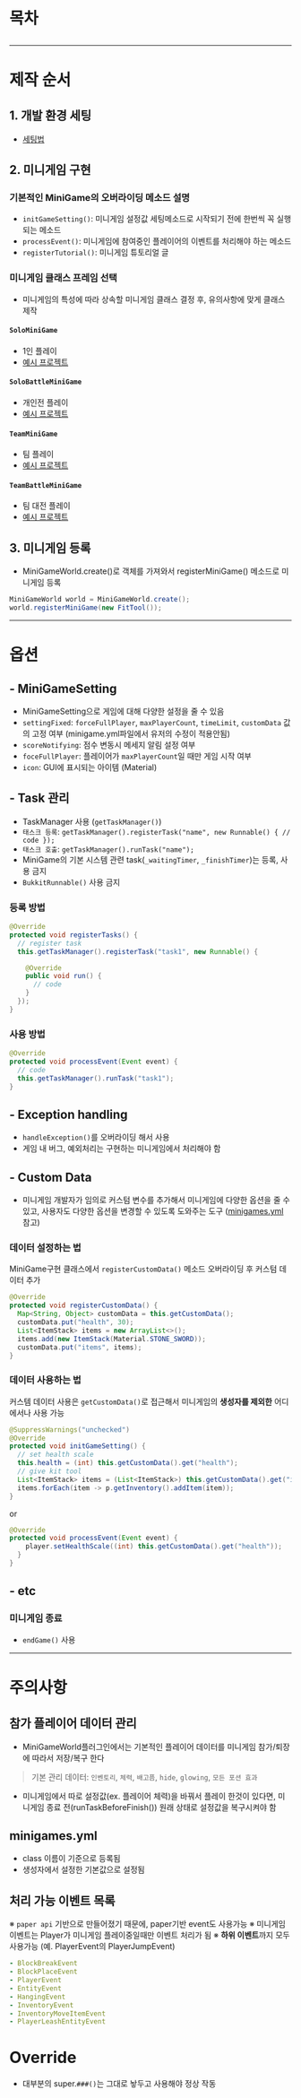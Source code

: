 # 목차
## []()

---

# 제작 순서
## 1. 개발 환경 세팅
- [세팅법](https://github.com/worldbiomusic/MiniGameWorld/blob/main/resources/userWiki/makingMiniGameWiki.md#%ED%99%98%EA%B2%BD-%EC%84%B8%ED%8C%85-%EB%B0%A9%EB%B2%95)



## 2. 미니게임 구현
### 기본적인 MiniGame의 오버라이딩 메소드 설명
- `initGameSetting()`: 미니게임 설정값 세팅메소드로 시작되기 전에 한번씩 꼭 실행되는 메소드
- `processEvent()`: 미니게임에 참여중인 플레이어의 이벤트를 처리해야 하는 메소드
- `registerTutorial()`: 미니게임 튜토리얼 글

### 미니게임 클래스 프레임 선택
- 미니게임의 특성에 따라 상속할 미니게임 클래스 결정 후, 유의사항에 맞게 클래스 제작 
#### `SoloMiniGame`
- 1인 플레이
- [예시 프로젝트]()


#### `SoloBattleMiniGame`
- 개인전 플레이
- [예시 프로젝트]()


#### `TeamMiniGame`
- 팀 플레이
- [예시 프로젝트]()


#### `TeamBattleMiniGame`
- 팀 대전 플레이
- [예시 프로젝트]()



## 3. 미니게임 등록
- MiniGameWorld.create()로 객체를 가져와서 registerMiniGame() 메소드로 미니게임 등록
```java
MiniGameWorld world = MiniGameWorld.create();
world.registerMiniGame(new FitTool());
```

---

# 옵션
## - MiniGameSetting
- MiniGameSetting으로 게임에 대해 다양한 설정을 줄 수 있음
- `settingFixed`: `forceFullPlayer`, `maxPlayerCount`, `timeLimit`, `customData` 값의 고정 여부 (minigame.yml파일에서 유저의 수정이 적용안됨)
- `scoreNotifying`: 점수 변동시 메세지 알림 설정 여부
- `foceFullPlayer`: 플레이어가 `maxPlayerCount`일 때만 게임 시작 여부
- `icon`: GUI에 표시되는 아이템 (Material)

## - Task 관리
- TaskManager 사용 (`getTaskManager()`)
- `태스크 등록`: `getTaskManager().registerTask("name", new Runnable() { // code });`
- `태스크 호출`: `getTaskManager().runTask("name");`
- MiniGame의 기본 시스템 관련 task(`_waitingTimer`, `_finishTimer`)는 등록, 사용 금지
- `BukkitRunnable()` 사용 금지
### 등록 방법
```java
@Override
protected void registerTasks() {
  // register task
  this.getTaskManager().registerTask("task1", new Runnable() {

    @Override
    public void run() {
      // code
    }
  });
}
```
### 사용 방법
```java
@Override
protected void processEvent(Event event) {
  // code
  this.getTaskManager().runTask("task1");
}
```



## - Exception handling
- `handleException()`를 오버라이딩 해서 사용
- 게임 내 버그, 예외처리는 구현하는 미니게임에서 처리해야 함



## - Custom Data
- 미니게임 개발자가 임의로 커스텀 변수를 추가해서 미니게임에 다양한 옵션을 줄 수 있고, 사용자도 다양한 옵션을 변경할 수 있도록 도와주는 도구 ([minigames.yml](playingMiniGameWiki.md#minigamesyml) 참고)
### 데이터 설정하는 법
MiniGame구현 클래스에서 `registerCustomData()` 메소드 오버라이딩 후 커스텀 데이터 추가
```java
@Override
protected void registerCustomData() {
  Map<String, Object> customData = this.getCustomData();
  customData.put("health", 30);
  List<ItemStack> items = new ArrayList<>();
  items.add(new ItemStack(Material.STONE_SWORD));
  customData.put("items", items);
}
```
### 데이터 사용하는 법
커스템 데이터 사용은 `getCustomData()`로 접근해서 미니게임의 **생성자를 제외한** 어디에서나 사용 가능
```java
@SuppressWarnings("unchecked")
@Override
protected void initGameSetting() {
  // set health scale
  this.health = (int) this.getCustomData().get("health");
  // give kit tool
  List<ItemStack> items = (List<ItemStack>) this.getCustomData().get("items");
  items.forEach(item -> p.getInventory().addItem(item));
}
```
or
```java
@Override
protected void processEvent(Event event) {
    player.setHealthScale((int) this.getCustomData().get("health"));
  }
}
```


## - etc
### 미니게임 종료
- `endGame()` 사용

---

# 주의사항
## 참가 플레이어 데이터 관리
- MiniGameWorld플러그인에서는 기본적인 플레이어 데이터를 미니게임 참가/퇴장에 따라서 저장/복구 한다
> 기본 관리 데이터: `인벤토리`, `체력`, `배고픔`, `hide`, `glowing`, `모든 포션 효과`
- 미니게임에서 따로 설정값(ex. 플레이어 체력)을 바꿔서 플레이 한것이 있다면, 미니게임 종료 전(runTaskBeforeFinish()) 원래 상태로 설정값을 복구시켜야 함

## minigames.yml
- class 이름이 기준으로 등록됨
- 생성자에서 설정한 기본값으로 설정됨

## 처리 가능 이벤트 목록
※ `paper api` 기반으로 만들어졌기 때문에, paper기반 event도 사용가능
※ 미니게임 이벤트는 Player가 미니게임 플레이중일때만 이벤트 처리가 됨
※ **하위 이벤트**까지 모두 사용가능 (예. PlayerEvent의 PlayerJumpEvent)
```yaml
- BlockBreakEvent
- BlockPlaceEvent
- PlayerEvent
- EntityEvent
- HangingEvent
- InventoryEvent
- InventoryMoveItemEvent
- PlayerLeashEntityEvent
```

# Override
- 대부분의 super.`###()`는 그대로 놯두고 사용해야 정상 작동
